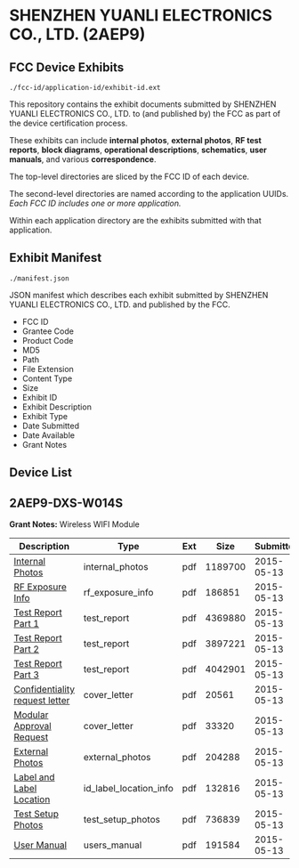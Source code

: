 # SHENZHEN YUANLI ELECTRONICS CO., LTD. (2AEP9)
## FCC Device Exhibits

```
./fcc-id/application-id/exhibit-id.ext
```

This repository contains the exhibit documents submitted by SHENZHEN YUANLI ELECTRONICS CO., LTD. to (and published by) the FCC as part of the device certification process.

These exhibits can include **internal photos**, **external photos**, **RF test reports**, **block diagrams**, **operational descriptions**, **schematics**, **user manuals**, and various **correspondence**.

The top-level directories are sliced by the FCC ID of each device.

The second-level directories are named according to the application UUIDs. *Each FCC ID includes one or more application.*

Within each application directory are the exhibits submitted with that application. 

## Exhibit Manifest

```
./manifest.json
```

JSON manifest which describes each exhibit submitted by SHENZHEN YUANLI ELECTRONICS CO., LTD. and published by the FCC.

- FCC ID
- Grantee Code
- Product Code
- MD5
- Path
- File Extension
- Content Type
- Size
- Exhibit ID
- Exhibit Description
- Exhibit Type
- Date Submitted
- Date Available
- Grant Notes

## Device List
## 2AEP9-DXS-W014S
**Grant Notes:** Wireless WIFI Module

| Description | Type | Ext | Size | Submitted | Available |
| ----------- | ---- | --- | ---- | --------- | --------- |
| [Internal Photos](2AEP9-DXS-W014S/b1058ea0b0c7f742efd88baf1b05fd1c/2612100.pdf) | internal_photos | pdf | 1189700 | 2015-05-13 | 2015-05-13 |
| [RF Exposure Info](2AEP9-DXS-W014S/b1058ea0b0c7f742efd88baf1b05fd1c/2612104.pdf) | rf_exposure_info | pdf | 186851 | 2015-05-13 | 2015-05-13 |
| [Test Report Part 1](2AEP9-DXS-W014S/b1058ea0b0c7f742efd88baf1b05fd1c/2612106.pdf) | test_report | pdf | 4369880 | 2015-05-13 | 2015-05-13 |
| [Test Report Part 2](2AEP9-DXS-W014S/b1058ea0b0c7f742efd88baf1b05fd1c/2612107.pdf) | test_report | pdf | 3897221 | 2015-05-13 | 2015-05-13 |
| [Test Report Part 3](2AEP9-DXS-W014S/b1058ea0b0c7f742efd88baf1b05fd1c/2612108.pdf) | test_report | pdf | 4042901 | 2015-05-13 | 2015-05-13 |
| [Confidentiality request letter](2AEP9-DXS-W014S/b1058ea0b0c7f742efd88baf1b05fd1c/2612098.pdf) | cover_letter | pdf | 20561 | 2015-05-13 | 2015-05-13 |
| [Modular Approval Request](2AEP9-DXS-W014S/b1058ea0b0c7f742efd88baf1b05fd1c/2612102.pdf) | cover_letter | pdf | 33320 | 2015-05-13 | 2015-05-13 |
| [External Photos](2AEP9-DXS-W014S/b1058ea0b0c7f742efd88baf1b05fd1c/2612099.pdf) | external_photos | pdf | 204288 | 2015-05-13 | 2015-05-13 |
| [Label and Label Location](2AEP9-DXS-W014S/b1058ea0b0c7f742efd88baf1b05fd1c/2612101.pdf) | id_label_location_info | pdf | 132816 | 2015-05-13 | 2015-05-13 |
| [Test Setup Photos](2AEP9-DXS-W014S/b1058ea0b0c7f742efd88baf1b05fd1c/2612109.pdf) | test_setup_photos | pdf | 736839 | 2015-05-13 | 2015-05-13 |
| [User Manual](2AEP9-DXS-W014S/b1058ea0b0c7f742efd88baf1b05fd1c/2612110.pdf) | users_manual | pdf | 191584 | 2015-05-13 | 2015-05-13 |
